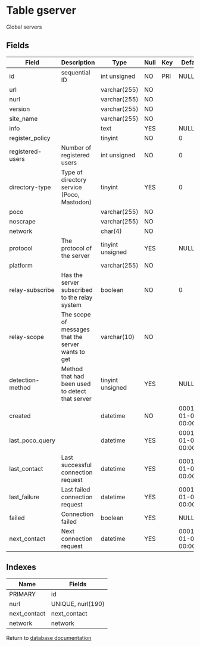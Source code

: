 Table gserver
===========

Global servers

Fields
------

| Field            | Description                                        | Type             | Null | Key | Default             | Extra          |
| ---------------- | -------------------------------------------------- | ---------------- | ---- | --- | ------------------- | -------------- |
| id               | sequential ID                                      | int unsigned     | NO   | PRI | NULL                | auto_increment |
| url              |                                                    | varchar(255)     | NO   |     |                     |                |
| nurl             |                                                    | varchar(255)     | NO   |     |                     |                |
| version          |                                                    | varchar(255)     | NO   |     |                     |                |
| site_name        |                                                    | varchar(255)     | NO   |     |                     |                |
| info             |                                                    | text             | YES  |     | NULL                |                |
| register_policy  |                                                    | tinyint          | NO   |     | 0                   |                |
| registered-users | Number of registered users                         | int unsigned     | NO   |     | 0                   |                |
| directory-type   | Type of directory service (Poco, Mastodon)         | tinyint          | YES  |     | 0                   |                |
| poco             |                                                    | varchar(255)     | NO   |     |                     |                |
| noscrape         |                                                    | varchar(255)     | NO   |     |                     |                |
| network          |                                                    | char(4)          | NO   |     |                     |                |
| protocol         | The protocol of the server                         | tinyint unsigned | YES  |     | NULL                |                |
| platform         |                                                    | varchar(255)     | NO   |     |                     |                |
| relay-subscribe  | Has the server subscribed to the relay system      | boolean          | NO   |     | 0                   |                |
| relay-scope      | The scope of messages that the server wants to get | varchar(10)      | NO   |     |                     |                |
| detection-method | Method that had been used to detect that server    | tinyint unsigned | YES  |     | NULL                |                |
| created          |                                                    | datetime         | NO   |     | 0001-01-01 00:00:00 |                |
| last_poco_query  |                                                    | datetime         | YES  |     | 0001-01-01 00:00:00 |                |
| last_contact     | Last successful connection request                 | datetime         | YES  |     | 0001-01-01 00:00:00 |                |
| last_failure     | Last failed connection request                     | datetime         | YES  |     | 0001-01-01 00:00:00 |                |
| failed           | Connection failed                                  | boolean          | YES  |     | NULL                |                |
| next_contact     | Next connection request                            | datetime         | YES  |     | 0001-01-01 00:00:00 |                |

Indexes
------------

| Name | Fields |
|------|--------|
| PRIMARY | id |
| nurl | UNIQUE, nurl(190) |
| next_contact | next_contact |
| network | network |


Return to [database documentation](help/database)
